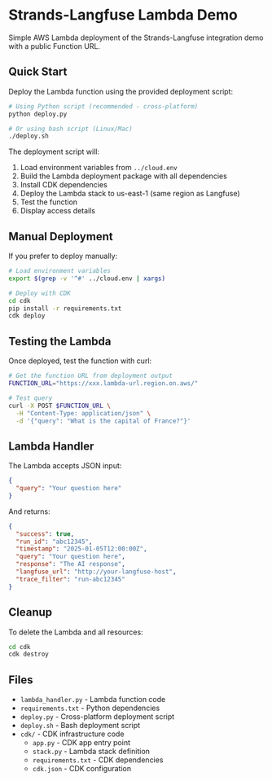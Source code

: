 # Strands-Langfuse Lambda Demo

Simple AWS Lambda deployment of the Strands-Langfuse integration demo with a public Function URL.

## Quick Start

Deploy the Lambda function using the provided deployment script:

```bash
# Using Python script (recommended - cross-platform)
python deploy.py

# Or using bash script (Linux/Mac)
./deploy.sh
```

The deployment script will:
1. Load environment variables from `../cloud.env`
2. Build the Lambda deployment package with all dependencies
3. Install CDK dependencies
4. Deploy the Lambda stack to us-east-1 (same region as Langfuse)
5. Test the function
6. Display access details

## Manual Deployment

If you prefer to deploy manually:

```bash
# Load environment variables
export $(grep -v '^#' ../cloud.env | xargs)

# Deploy with CDK
cd cdk
pip install -r requirements.txt
cdk deploy
```

## Testing the Lambda

Once deployed, test the function with curl:

```bash
# Get the function URL from deployment output
FUNCTION_URL="https://xxx.lambda-url.region.on.aws/"

# Test query
curl -X POST $FUNCTION_URL \
  -H "Content-Type: application/json" \
  -d '{"query": "What is the capital of France?"}'
```

## Lambda Handler

The Lambda accepts JSON input:
```json
{
  "query": "Your question here"
}
```

And returns:
```json
{
  "success": true,
  "run_id": "abc12345",
  "timestamp": "2025-01-05T12:00:00Z",
  "query": "Your question here",
  "response": "The AI response",
  "langfuse_url": "http://your-langfuse-host",
  "trace_filter": "run-abc12345"
}
```

## Cleanup

To delete the Lambda and all resources:

```bash
cd cdk
cdk destroy
```

## Files

- `lambda_handler.py` - Lambda function code
- `requirements.txt` - Python dependencies
- `deploy.py` - Cross-platform deployment script
- `deploy.sh` - Bash deployment script
- `cdk/` - CDK infrastructure code
  - `app.py` - CDK app entry point
  - `stack.py` - Lambda stack definition
  - `requirements.txt` - CDK dependencies
  - `cdk.json` - CDK configuration